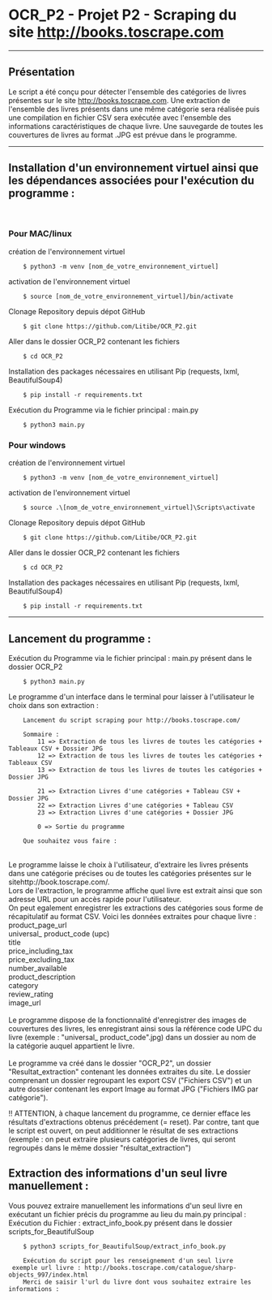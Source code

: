 # OCR_P2 - Projet P2 -  Scraping du site http://books.toscrape.com
***
## Présentation
Le script a été conçu pour détecter l'ensemble des catégories de livres présentes sur le site http://books.toscrape.com.
Une extraction de l'ensemble des livres présents dans une même catégorie sera réalisée puis une compilation en fichier CSV sera exécutée avec l'ensemble des informations caractéristiques de chaque livre. Une sauvegarde de toutes les couvertures de livres au format .JPG est prévue dans le programme.

***
## Installation d'un environnement virtuel ainsi que les dépendances associées pour l'exécution du programme :  
<br/>

### Pour MAC/linux
création de l'environnement virtuel<br/>

        $ python3 -m venv [nom_de_votre_environnement_virtuel] 

activation de l'environnement virtuel <br/>

        $ source [nom_de_votre_environnement_virtuel]/bin/activate
        
Clonage Repository depuis dépot GitHub<br/>

        $ git clone https://github.com/Litibe/OCR_P2.git

Aller dans le dossier OCR_P2 contenant les fichiers<br/>

        $ cd OCR_P2 
        
Installation des packages nécessaires en utilisant Pip (requests, lxml, BeautifulSoup4)<br/>

        $ pip install -r requirements.txt 
        
Exécution du Programme via le fichier principal : main.py<br/>

        $ python3 main.py 

### Pour windows 
création de l'environnement virtuel<br/>

        $ python3 -m venv [nom_de_votre_environnement_virtuel] 

activation de l'environnement virtuel <br/>

        $ source .\[nom_de_votre_environnement_virtuel]\Scripts\activate
        
Clonage Repository depuis dépot GitHub<br/>

        $ git clone https://github.com/Litibe/OCR_P2.git

Aller dans le dossier OCR_P2 contenant les fichiers<br/>

        $ cd OCR_P2 
        
Installation des packages nécessaires en utilisant Pip (requests, lxml, BeautifulSoup4)<br/>

        $ pip install -r requirements.txt 
        

***
## Lancement du programme : 
Exécution du Programme via le fichier principal : main.py présent dans le dossier OCR_P2 <br/>

        $ python3 main.py 


Le programme d'un interface dans le terminal pour laisser à l'utilisateur le choix dans son extraction : <br/>

        
        Lancement du script scraping pour http://books.toscrape.com/

        Sommaire : 
            11 => Extraction de tous les livres de toutes les catégories + Tableaux CSV + Dossier JPG
            12 => Extraction de tous les livres de toutes les catégories + Tableaux CSV
            13 => Extraction de tous les livres de toutes les catégories + Dossier JPG 
            
            21 => Extraction Livres d'une catégories + Tableau CSV + Dossier JPG
            22 => Extraction Livres d'une catégories + Tableau CSV 
            23 => Extraction Livres d'une catégories + Dossier JPG
            
            0 => Sortie du programme
        
        Que souhaitez vous faire : 

 <br/>
Le programme laisse le choix à l'utilisateur, d'extraire les livres présents dans une catégorie précises ou de toutes les catégories présentes sur le sitehttp://book.toscrape.com/. <br/>
Lors de l'extraction, le programme affiche quel livre est extrait ainsi que son adresse URL pour un accès rapide pour l'utilisateur. <br/>
On peut egalement enregistrer les extractions des catégories sous forme de récapitulatif au format CSV. Voici les données extraites pour chaque livre : 
<br/>
product_page_url <br/>
universal_ product_code (upc) <br/>
title <br/>
price_including_tax <br/>
price_excluding_tax <br/>
number_available <br/>
product_description <br/>
category <br/>
review_rating <br/>
image_url <br/>
<br/>
Le programme dispose de la fonctionnalité d'enregistrer des images de couvertures des livres, les enregistrant ainsi sous la référence code UPC du livre (exemple : "universal_ product_code".jpg) dans un dossier au nom de la catégorie auquel appartient le livre. <br/>
 <br/>
 Le programme va créé dans le dossier "OCR_P2", un dossier "Resultat_extraction" contenant les données extraites du site. Le dossier comprenant un dossier regroupant les export CSV ("Fichiers CSV") et un autre dossier contenant les export Image au format JPG ("Fichiers IMG par catégorie").
 
 !! ATTENTION, à chaque lancement du programme, ce dernier efface les résultats d'extractions obtenus précédement (= reset). Par contre, tant que le script est ouvert, on peut additionner le résultat de ses extractions (exemple : on peut extraire plusieurs catégories de livres, qui seront regroupés dans le même dossier "résultat_extraction")

## Extraction des informations d'un seul livre manuellement : 
Vous pouvez extraire manuellement les informations d'un seul livre en exécutant un fichier précis du programme au lieu du main.py principal : 
Exécution du Fichier : extract_info_book.py présent dans le dossier scripts_for_BeautifulSoup <br/>

        $ python3 scripts_for_BeautifulSoup/extract_info_book.py
        
        Exécution du script pour les renseignement d'un seul livre
	 exemple url livre : http://books.toscrape.com/catalogue/sharp-objects_997/index.html 
        Merci de saisir l'url du livre dont vous souhaitez extraire les informations :


